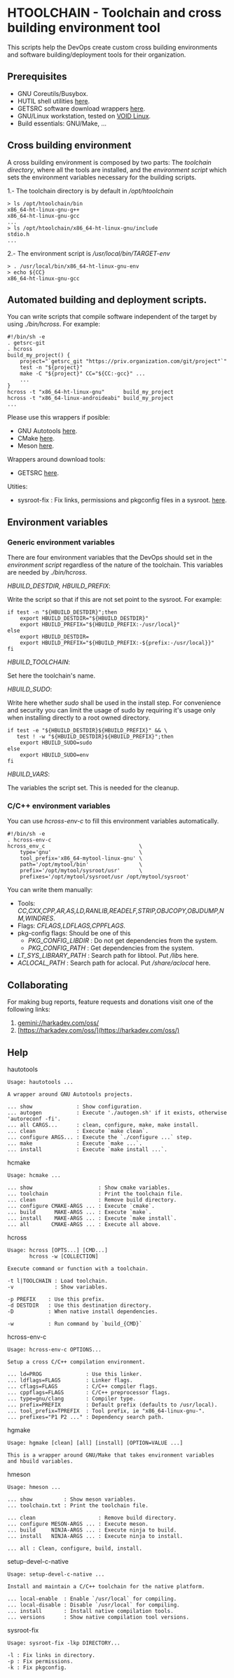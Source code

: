 # HTOOLCHAIN - Toolchain and cross building environment tool

This scripts help the DevOps create custom cross building environments
and software building/deployment tools for their organization.

## Prerequisites

- GNU Coreutils/Busybox.
- HUTIL shell utilities [here](https://github.com/harkaitz/sh-hutil).
- GETSRC software download wrappers [here](https://github.com/harkaitz/sh-getsrc).
- GNU/Linux workstation, tested on [VOID Linux](https://voidlinux.org/).
- Build essentials: GNU/Make, ...

## Cross building environment

A cross building environment is composed by two parts: The *toolchain directory*,
where all the tools are installed, and the *environment script* which sets the
environment variables necessary for the building scripts.

1.- The toolchain directory is by default in */opt/htoolchain*

    > ls /opt/htoolchain/bin
    x86_64-ht-linux-gnu-g++
    x86_64-ht-linux-gnu-gcc
    ...
    > ls /opt/htoolchain/x86_64-ht-linux-gnu/include
    stdio.h
    ...

2.- The environment script is */usr/local/bin/TARGET-env*

    > . /usr/local/bin/x86_64-ht-linux-gnu-env
    > echo ${CC}
    x86_64-ht-linux-gnu-gcc

## Automated building and deployment scripts.

You can write scripts that compile software independent of the target by using
*./bin/hcross*. For example:

    #!/bin/sh -e
    . getsrc-git
    . hcross
    build_my_project() {
        project="`getsrc_git "https://priv.organization.com/git/project"`"
        test -n "${project}"
        make -C "${project}" CC="${CC:-gcc}" ...
        ...
    }
    hcross -t "x86_64-ht-linux-gnu"      build_my_project
    hcross -t "x86_64-linux-androideabi" build_my_project
    ...

Please use this wrappers if posible:

- GNU Autotools [here](./bin/hautotools).
- CMake [here](./bin/hcmake).
- Meson [here](./bin/hmeson).

Wrappers around download tools:

- GETSRC [here]([here](https://github.com/harkaitz/sh-getsrc)).

Utities:

- sysroot-fix : Fix links, permissions and pkgconfig files in a sysroot. [here](./bin/sysroot-fix).

## Environment variables

### Generic environment variables

There are four environment variables that the DevOps should set in the
*environment script* regardless of the nature of the toolchain. This
variables are needed by *./bin/hcross*.

*HBUILD_DESTDIR, HBUILD_PREFIX*:

Write the script so that if this are not set point to the sysroot. For example:

    if test -n "${HBUILD_DESTDIR}";then
        export HBUILD_DESTDIR="${HBUILD_DESTDIR}"
        export HBUILD_PREFIX="${HBUILD_PREFIX:-/usr/local}"
    else
        export HBUILD_DESTDIR=
        export HBUILD_PREFIX="${HBUILD_PREFIX:-${prefix:-/usr/local}}"
    fi

*HBUILD_TOOLCHAIN*:

Set here the toolchain's name.

*HBUILD_SUDO*:

Write here whether *sudo* shall be used in the install step. For convenience
and security you can limit the usage of sudo by requiring it's usage only
when installing directly to a root owned directory.

    if test -e "${HBUILD_DESTDIR}${HBUILD_PREFIX}" && \
       test ! -w "${HBUILD_DESTDIR}${HBUILD_PREFIX}";then
        export HBUILD_SUDO=sudo
    else
        export HBUILD_SUDO=env
    fi

*HBUILD_VARS*:

The variables the script set. This is needed for the cleanup.

### C/C++ environment variables

You can use *hcross-env-c* to fill this environment variables automatically.

    #!/bin/sh -e
    . hcross-env-c
    hcross_env_c                              \
        type='gnu'                            \
        tool_prefix='x86_64-mytool-linux-gnu' \
        path='/opt/mytool/bin'                \
        prefix='/opt/mytool/sysroot/usr'      \
        prefixes='/opt/mytool/sysroot/usr /opt/mytool/sysroot'

You can write them manually:

- Tools: *CC,CXX,CPP,AR,AS,LD,RANLIB,READELF,STRIP,OBJCOPY,OBJDUMP,NM,WINDRES*.
- Flags: *CFLAGS,LDFLAGS,CPPFLAGS*.
- pkg-config flags: Should be one of this
  - *PKG_CONFIG_LIBDIR* : Do not get dependencies from the system.
  - *PKG_CONFIG_PATH* : Get dependencies from the system.
- *LT_SYS_LIBRARY_PATH* : Search path for libtool. Put */lib*s here.
- *ACLOCAL_PATH* : Search path for aclocal. Put */share/aclocal* here.

## Collaborating

For making bug reports, feature requests and donations visit
one of the following links:

1. [gemini://harkadev.com/oss/](gemini://harkadev.com/oss/)
2. [https://harkadev.com/oss/](https://harkadev.com/oss/)

## Help

hautotools

    Usage: hautotools ...
    
    A wrapper around GNU Autotools projects.
    
    ... show              : Show configuration.
    ... autogen           : Execute './autogen.sh' if it exists, otherwise 'autoreconf -fi'.
    ... all CARGS...      : clean, configure, make, make install.
    ... clean             : Execute `make clean`.
    ... configure ARGS... : Execute the `./configure ...` step.
    ... make              : Execute `make ...`.
    ... install           : Execute `make install ...`.

hcmake

    Usage: hcmake ...
    
    ... show                     : Show cmake variables.
    ... toolchain                : Print the toolchain file.
    ... clean                    : Remove build directory.
    ... configure CMAKE-ARGS ... : Execute `cmake`.
    ... build      MAKE-ARGS ... : Execute `make`.
    ... install    MAKE-ARGS ... : Execute `make install`.
    ... all       CMAKE-ARGS ... : Execute all above.

hcross

    Usage: hcross [OPTS...] [CMD...]
           hcross -w [COLLECTION]
    
    Execute command or function with a toolchain.
    
    -t l|TOOLCHAIN : Load toolchain.
    -v             : Show variables.
    
    -p PREFIX    : Use this prefix.
    -d DESTDIR   : Use this destination directory.
    -D           : When native install dependencies.
    
    -w           : Run command by `build_{CMD}`

hcross-env-c

    Usage: hcross-env-c OPTIONS...
    
    Setup a cross C/C++ compilation environment.
    
    ... ld=PROG              : Use this linker.
    ... ldflags=FLAGS        : Linker flags.
    ... cflags=FLAGS         : C/C++ compiler flags.
    ... cppflags=FLAGS       : C/C++ preprocessor flags.
    ... type=gnu/clang       : Compiler type.
    ... prefix=PREFIX        : Default prefix (defaults to /usr/local).
    ... tool_prefix=TPREFIX  : Tool prefix, ie "x86_64-linux-gnu-". 
    ... prefixes="P1 P2 ..." : Dependency search path. 

hgmake

    Usage: hgmake [clean] [all] [install] [OPTION=VALUE ...]
    
    This is a wrapper around GNU/Make that takes environment variables
    and hbuild variables.

hmeson

    Usage: hmeson ...
    
    ... show          : Show meson variables.
    ... toolchain.txt : Print the toolchain file.
    
    ... clean                    : Remove build directory.
    ... configure MESON-ARGS ... : Execute meson.
    ... build     NINJA-ARGS ... : Execute ninja to build.
    ... install   NINJA-ARGS ... : Execute ninja to install.
    
    ... all : Clean, configure, build, install.

setup-devel-c-native

    Usage: setup-devel-c-native ...
    
    Install and maintain a C/C++ toolchain for the native platform.
    
    ... local-enable  : Enable `/usr/local` for compiling.
    ... local-disable : Disable `/usr/local` for compiling.
    ... install       : Install native compilation tools.
    ... versions      : Show native compilation tool versions.

sysroot-fix

    Usage: sysroot-fix -lkp DIRECTORY...
    
    -l : Fix links in directory.
    -p : Fix permissions.
    -k : Fix pkgconfig.

